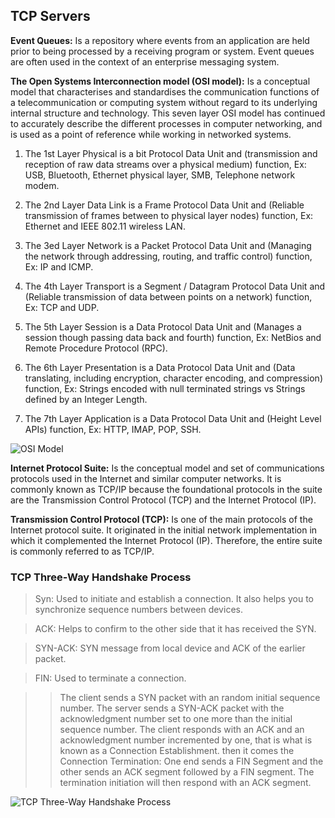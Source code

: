 ## TCP Servers

**Event Queues:**
Is a repository where events from an application are held prior to being processed by a receiving program or system. Event queues are often used in the context of an enterprise messaging system.

**The Open Systems Interconnection model (OSI model):**
Is a conceptual model that characterises and standardises the communication functions of a telecommunication or computing system without regard to its underlying internal structure and technology.
This seven layer OSI model has continued to accurately describe the different processes in computer networking, and is used as a point of reference while working in networked systems. 

1. The 1st Layer Physical is a bit Protocol Data Unit and (transmission and reception of raw data streams over a physical medium) function, Ex: USB, Bluetooth, Ethernet physical layer, SMB, Telephone network modem.

2. The 2nd Layer Data Link is a Frame Protocol Data Unit and (Reliable transmission of frames between to physical layer nodes) function, Ex: Ethernet and IEEE 802.11 wireless LAN.

3. The 3ed Layer Network is a Packet Protocol Data Unit and (Managing the network through addressing, routing, and traffic control) function, Ex: IP and ICMP.

4. The 4th Layer Transport is a Segment / Datagram Protocol Data Unit and (Reliable transmission of data between points on a network) function, Ex: TCP and UDP.

5. The 5th Layer Session is a Data Protocol Data Unit and (Manages a session though passing data back and fourth) function, Ex: NetBios and Remote Procedure Protocol (RPC).

6. The 6th Layer Presentation is a Data Protocol Data Unit and (Data translating, including encryption, character encoding, and compression) function, Ex: Strings encoded with null terminated strings vs Strings defined by an Integer Length.

7. The 7th Layer Application is a Data Protocol Data Unit and (Height Level APIs) function, Ex: HTTP, IMAP, POP, SSH.
 
![OSI Model](https://cdn.educba.com/academy/wp-content/uploads/2019/07/OSI-Model.png)

**Internet Protocol Suite:**
Is the conceptual model and set of communications protocols used in the Internet and similar computer networks. It is commonly known as TCP/IP because the foundational protocols in the suite are the Transmission Control Protocol (TCP) and the Internet Protocol (IP).

**Transmission Control Protocol (TCP):**
Is one of the main protocols of the Internet protocol suite. It originated in the initial network implementation in which it complemented the Internet Protocol (IP). Therefore, the entire suite is commonly referred to as TCP/IP.

### TCP Three-Way Handshake Process 
> Syn: Used to initiate and establish a connection. It also helps you to synchronize sequence numbers between devices.

> ACK: Helps to confirm to the other side that it has received the SYN.

> SYN-ACK: SYN message from local device and ACK of the earlier packet.

> FIN: Used to terminate a connection.

>> The client sends a SYN packet with an random initial sequence number. The server sends a SYN-ACK packet with the acknowledgment number set to one more than the initial sequence number. The client responds with an ACK and an acknowledgment number incremented by one, that is what is known as a Connection Establishment. then it comes the Connection Termination: One end sends a FIN Segment and the other sends an ACK segment followed by a FIN segment. The termination initiation will then respond with an ACK segment.

![TCP Three-Way Handshake Process](https://www.guru99.com/images/1/092119_0753_TCP3WayHand1.png)
